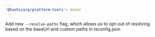 ```yaml
---
'@hashicorp/platform-tools': minor
---
```


Add new `--resolve-paths` flag, which allows us to opt-out of resolving based on the baseUrl and custom paths in tsconfig.json
